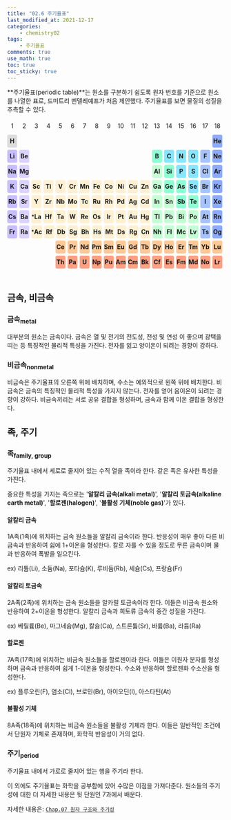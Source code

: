 ```yaml
---
title: "02.6 주기율표"
last_modified_at: 2021-12-17
categories:
    - chemistry02
tags:
    - 주기율표
comments: true
use_math: true
toc: true
toc_sticky: true
---
```


**주기율표(periodic table)**는 원소를 구분하기 쉽도록 원자 번호를 기준으로 원소를 나열한 표로, 드미트리 멘델레예프가 처음 제안했다. 주기율표를 보면 물질의 성질을 추측할 수 있다.

<style type='text/css'>
    .period
    {
        display: flex;
        justify-content:center;
        margin-bottom:1%;
        line-height: 30px;
    }
    .element0
    {
        display: flex;
        flex: 1 1 4%;
        margin-right: 1%;
        justify-content:center;
        align-items: center;
        background-color: rgba(0, 0, 0, 0);
        border-radius: 4px;
    }
    .elementa
    {
        display: flex;
        flex: 1 1 4%;
        margin-right: 1%;
        justify-content:center;
        align-items: center;
        background-color: rgb(220, 220, 220);
        border-radius: 4px;
        font-weight: bold;
    }
    .element1
    {
        display: flex;
        flex: 1 1 4%;
        margin-right: 1%;
        justify-content:center;
        align-items: center;
        background-color: rgb(200, 190, 255);
        border-radius: 4px;
        font-weight: bold;
    }
    .element2
    {
        display: flex;
        flex: 1 1 4%;
        margin-right: 1%;
        justify-content:center;
        align-items: center;
        background-color: rgb(220, 210, 255);
        border-radius: 4px;
        font-weight: bold;
    }
    .element3
    {
        display: flex;
        flex: 1 1 4%;
        margin-right: 1%;
        justify-content:center;
        align-items: center;
        background-color: rgb(255, 240, 210);
        border-radius: 4px;
        font-weight: bold;
    }
    .element4
    {
        display: flex;
        flex: 1 1 4%;
        margin-right: 1%;
        justify-content:center;
        align-items: center;
        background-color: rgb(195, 255, 210);
        border-radius: 4px;
        font-weight: bold;
    }
    .element5
    {
        display: flex;
        flex: 1 1 4%;
        margin-right: 1%;
        justify-content:center;
        align-items: center;
        background-color: rgb(140, 255, 210);
        border-radius: 4px;
        font-weight: bold;
    }
    .element6
    {
        display: flex;
        flex: 1 1 4%;
        margin-right: 1%;
        justify-content:center;
        align-items: center;
        background-color: rgb(135, 230, 255);
        border-radius: 4px;
        font-weight: bold;
    }
    .element7
    {
        display: flex;
        flex: 1 1 4%;
        margin-right: 1%;
        justify-content:center;
        align-items: center;
        background-color: rgb(165, 195, 255);
        border-radius: 4px;
        font-weight: bold;
    }
    .element8
    {
        display: flex;
        flex: 1 1 4%;
        margin-right: 1%;
        justify-content:center;
        align-items: center;
        background-color: rgb(140, 170, 255);
        border-radius: 4px;
        font-weight: bold;
    }
    .element9
    {
        display: flex;
        flex: 1 1 4%;
        margin-right: 1%;
        justify-content:center;
        align-items: center;
        background-color: rgb(255, 200, 150);
        border-radius: 4px;
        font-weight: bold;
    }
    .element10
    {
        display: flex;
        flex: 1 1 4%;
        margin-right: 1%;
        justify-content:center;
        align-items: center;
        background-color: rgb(255, 160, 130);
        border-radius: 4px;
        font-weight: bold;
    }
</style>

<div class="period">
    <div class="element0">1</div>
    <div class="element0">2</div>
    <div class="element0">3</div>
    <div class="element0">4</div>
    <div class="element0">5</div>
    <div class="element0">6</div>
    <div class="element0">7</div>
    <div class="element0">8</div>
    <div class="element0">9</div>
    <div class="element0">10</div>
    <div class="element0">11</div>
    <div class="element0">12</div>
    <div class="element0">13</div>
    <div class="element0">14</div>
    <div class="element0">15</div>
    <div class="element0">16</div>
    <div class="element0">17</div>
    <div class="element0">18</div>
</div>
<div class="period">
    <div class="elementa">H</div>
    <div class="element0"></div>
    <div class="element0"></div>
    <div class="element0"></div>
    <div class="element0"></div>
    <div class="element0"></div>
    <div class="element0"></div>
    <div class="element0"></div>
    <div class="element0"></div>
    <div class="element0"></div>
    <div class="element0"></div>
    <div class="element0"></div>
    <div class="element0"></div>
    <div class="element0"></div>
    <div class="element0"></div>
    <div class="element0"></div>
    <div class="element0"></div>
    <div class="element8">He</div>
</div>
<div class="period">
    <div class="element1">Li</div>
    <div class="element2">Be</div>
    <div class="element0"></div>
    <div class="element0"></div>
    <div class="element0"></div>
    <div class="element0"></div>
    <div class="element0"></div>
    <div class="element0"></div>
    <div class="element0"></div>
    <div class="element0"></div>
    <div class="element0"></div>
    <div class="element0"></div>
    <div class="element5">B</div>
    <div class="element6">C</div>
    <div class="element6">N</div>
    <div class="element6">O</div>
    <div class="element7">F</div>
    <div class="element8">Ne</div>
</div>
<div class="period">
    <div class="element1">Na</div>
    <div class="element2">Mg</div>
    <div class="element0"></div>
    <div class="element0"></div>
    <div class="element0"></div>
    <div class="element0"></div>
    <div class="element0"></div>
    <div class="element0"></div>
    <div class="element0"></div>
    <div class="element0"></div>
    <div class="element0"></div>
    <div class="element0"></div>
    <div class="element4">Al</div>
    <div class="element5">Si</div>
    <div class="element6">P</div>
    <div class="element6">S</div>
    <div class="element7">Cl</div>
    <div class="element8">Ar</div>
</div>
<div class="period">
    <div class="element1">K</div>
    <div class="element2">Ca</div>
    <div class="element3">Sc</div>
    <div class="element3">Ti</div>
    <div class="element3">V</div>
    <div class="element3">Cr</div>
    <div class="element3">Mn</div>
    <div class="element3">Fe</div>
    <div class="element3">Co</div>
    <div class="element3">Ni</div>
    <div class="element3">Cu</div>
    <div class="element3">Zn</div>
    <div class="element4">Ga</div>
    <div class="element5">Ge</div>
    <div class="element5">As</div>
    <div class="element6">Se</div>
    <div class="element7">Br</div>
    <div class="element8">Kr</div>
</div>
<div class="period">
    <div class="element1">Rb</div>
    <div class="element2">Sr</div>
    <div class="element3">Y</div>
    <div class="element3">Zr</div>
    <div class="element3">Nb</div>
    <div class="element3">Mo</div>
    <div class="element3">Tc</div>
    <div class="element3">Ru</div>
    <div class="element3">Rh</div>
    <div class="element3">Pd</div>
    <div class="element3">Ag</div>
    <div class="element3">Cd</div>
    <div class="element4">In</div>
    <div class="element4">Sn</div>
    <div class="element5">Sb</div>
    <div class="element5">Te</div>
    <div class="element7">I</div>
    <div class="element8">Xe</div>
</div>
<div class="period">
    <div class="element1">Cs</div>
    <div class="element2">Ba</div>
    <div class="element3"><sup>*</sup>La</div>
    <div class="element3">Hf</div>
    <div class="element3">Ta</div>
    <div class="element3">W</div>
    <div class="element3">Re</div>
    <div class="element3">Os</div>
    <div class="element3">Ir</div>
    <div class="element3">Pt</div>
    <div class="element3">Au</div>
    <div class="element3">Hg</div>
    <div class="element4">Tl</div>
    <div class="element4">Pb</div>
    <div class="element4">Bi</div>
    <div class="element4">Po</div>
    <div class="element7">At</div>
    <div class="element8">Rn</div>
</div>
<div class="period">
    <div class="element1">Fr</div>
    <div class="element2">Ra</div>
    <div class="element3"><sup>*</sup>Ac</div>
    <div class="element3">Rf</div>
    <div class="element3">Db</div>
    <div class="element3">Sg</div>
    <div class="element3">Bh</div>
    <div class="element3">Hs</div>
    <div class="element3">Mt</div>
    <div class="element3">Ds</div>
    <div class="element3">Rg</div>
    <div class="element3">Cn</div>
    <div class="element4">Nh</div>
    <div class="element4">Fl</div>
    <div class="element4">Mc</div>
    <div class="element4">Lv</div>
    <div class="element7">Ts</div>
    <div class="element8">Og</div>
</div>
<div class="period">
    <div class="element0"></div>
    <div class="element0"></div>
    <div class="element0"></div>
    <div class="element0"></div>
    <div class="element9">Ce</div>
    <div class="element9">Pr</div>
    <div class="element9">Nd</div>
    <div class="element9">Pm</div>
    <div class="element9">Sm</div>
    <div class="element9">Eu</div>
    <div class="element9">Gd</div>
    <div class="element9">Tb</div>
    <div class="element9">Dy</div>
    <div class="element9">Ho</div>
    <div class="element9">Er</div>
    <div class="element9">Tm</div>
    <div class="element9">Yb</div>
    <div class="element9">Lu</div>
</div>
<div class="period">
    <div class="element0"></div>
    <div class="element0"></div>
    <div class="element0"></div>
    <div class="element0"></div>
    <div class="element10">Th</div>
    <div class="element10">Pa</div>
    <div class="element10">U</div>
    <div class="element10">Np</div>
    <div class="element10">Pu</div>
    <div class="element10">Am</div>
    <div class="element10">Cm</div>
    <div class="element10">Bk</div>
    <div class="element10">Cf</div>
    <div class="element10">Es</div>
    <div class="element10">Fm</div>
    <div class="element10">Md</div>
    <div class="element10">No</div>
    <div class="element10">Lr</div>
</div>

<br>

## 금속, 비금속

### 금속<sub>metal</sub>

대부분의 원소는 금속이다. 금속은 열 및 전기의 전도성, 전성 및 연성 이 좋으며 광택을 띠는 등 특징적인 물리적 특성을 가진다. 전자를 잃고 양이온이 되려는 경향이 강하다.

### 비금속<sub>nonmetal</sub>

비금속은 주기율표의 오른쪽 위에 배치하며, 수소는 예외적으로 왼쪽 위에 배치한다. 비금속은 금속의 특징적인 물리적 특성을 가지지 않는다. 전자를 얻어 음이온이 되려는 경향이 강하다. 비금속끼리는 서로 공유 결합을 형성하며, 금속과 함께 이온 결합을 형성한다.

## 족, 주기

### 족<sub>family, group</sub>

주기율표 내에서 세로로 줄지어 있는 수직 열을 족이라 한다. 같은 족은 유사한 특성을 가진다.

중요한 특성을 가지는 족으로는 '**알칼리 금속(alkali metal)**', '**알칼리 토금속(alkaline earth metal)**', '**할로젠(halogen)**', '**불활성 기체(noble gas)**'가 있다.

#### 알칼리 금속

1A족(1족)에 위치하는 금속 원소들을 알칼리 금속이라 한다. 반응성이 매우 좋아 다른 비금속과 반응하여 쉽에 1+이온을 형성한다.
칼로 자를 수 있을 정도로 무른 금속이며 물과 반응하여 폭발을 일으킨다.

ex) 리튬(Li), 소듐(Na), 포타슘(K), 루비듐(Rb), 세슘(Cs), 프랑슘(Fr)

#### 알칼리 토금속

2A족(2족)에 위치하는 금속 원소들을 알카릴 토금속이라 한다. 이들은 비금속 원소와 반응하여 2+이온을 형성한다.
알칼리 금속과 희토류 금속의 중간 성질을 가진다.

ex) 베릴륨(Be), 마그네슘(Mg), 칼슘(Ca), 스트론튬(Sr), 바륨(Ba), 라듐(Ra)

#### 할로젠

7A족(17족)에 위치하는 비금속 원소들을 할로젠이라 한다. 이들은 이원자 분자를 형성하며 금속과 반응하여 쉽게 1-이온을 형성한다.
수소와 반응하여 할로젠화 수소산을 형성한다.

ex) 플루오린(F), 염소(Cl), 브로민(Br), 아이오딘(I), 아스타틴(At)

#### 불활성 기체

8A족(18족)에 위치하는 비금속 원소들을 불활성 기체라 한다. 이들은 일반적인 조건에서 단원자 기체로 존재하며, 화학적 반응성이 거의 없다.

### 주기<sub>period</sub>

주기율표 내에서 가로로 줄지어 있는 행을 주기라 한다.

이 외에도 주기율표는 화학을 공부함에 있어 수많은 이점을 가져다준다. 원소들의 주기성에 대한 더 자세한 내용은 뒷 단원인 7과에서 배운다.

자세한 내용은: [``Chap.07 원자 구조와 주기성``](https://chemilk02.github.io/categories/chemistry07)